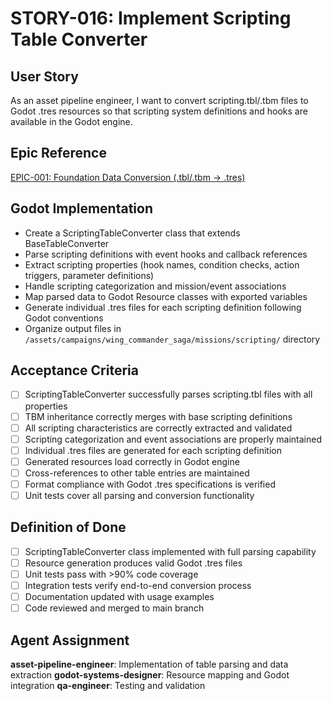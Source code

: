 # STORY-016: Implement Scripting Table Converter

## User Story
As an asset pipeline engineer, I want to convert scripting.tbl/.tbm files to Godot .tres resources so that scripting system definitions and hooks are available in the Godot engine.

## Epic Reference
[EPIC-001: Foundation Data Conversion (.tbl/.tbm → .tres)](../epics/EPIC-001-foundation-data-conversion.md)

## Godot Implementation
- Create a ScriptingTableConverter class that extends BaseTableConverter
- Parse scripting definitions with event hooks and callback references
- Extract scripting properties (hook names, condition checks, action triggers, parameter definitions)
- Handle scripting categorization and mission/event associations
- Map parsed data to Godot Resource classes with exported variables
- Generate individual .tres files for each scripting definition following Godot conventions
- Organize output files in `/assets/campaigns/wing_commander_saga/missions/scripting/` directory

## Acceptance Criteria
- [ ] ScriptingTableConverter successfully parses scripting.tbl files with all properties
- [ ] TBM inheritance correctly merges with base scripting definitions
- [ ] All scripting characteristics are correctly extracted and validated
- [ ] Scripting categorization and event associations are properly maintained
- [ ] Individual .tres files are generated for each scripting definition
- [ ] Generated resources load correctly in Godot engine
- [ ] Cross-references to other table entries are maintained
- [ ] Format compliance with Godot .tres specifications is verified
- [ ] Unit tests cover all parsing and conversion functionality

## Definition of Done
- [ ] ScriptingTableConverter class implemented with full parsing capability
- [ ] Resource generation produces valid Godot .tres files
- [ ] Unit tests pass with >90% code coverage
- [ ] Integration tests verify end-to-end conversion process
- [ ] Documentation updated with usage examples
- [ ] Code reviewed and merged to main branch

## Agent Assignment
**asset-pipeline-engineer**: Implementation of table parsing and data extraction
**godot-systems-designer**: Resource mapping and Godot integration
**qa-engineer**: Testing and validation
